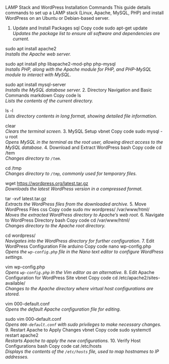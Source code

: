 LAMP Stack and WordPress Installation Commands
This guide details commands to set up a LAMP stack (Linux, Apache, MySQL, PHP) and install WordPress on an Ubuntu or Debian-based server.

1. Update and Install Packages
sql
Copy code
sudo apt-get update  
*Updates the package list to ensure all software and dependencies are current.*

sudo apt install apache2  
*Installs the Apache web server.*

sudo apt install php libapache2-mod-php php-mysql  
*Installs PHP, along with the Apache module for PHP, and PHP-MySQL module to interact with MySQL.*

sudo apt install mysql-server  
*Installs the MySQL database server.*
2. Directory Navigation and Basic Commands
markdown
Copy code
ls  
*Lists the contents of the current directory.*

ls -l  
*Lists directory contents in long format, showing detailed file information.*

clear  
*Clears the terminal screen.*
3. MySQL Setup
vbnet
Copy code
sudo mysql -u root  
*Opens MySQL in the terminal as the root user, allowing direct access to the MySQL database.*
4. Download and Extract WordPress
bash
Copy code
cd /tem  
*Changes directory to `/tem`.*

cd /tmp  
*Changes directory to `/tmp`, commonly used for temporary files.*

wget https://wordpress.org/latest.tar.gz  
*Downloads the latest WordPress version in a compressed format.*

tar -xvf latest.tar.gz  
*Extracts the WordPress files from the downloaded archive.*
5. Move WordPress Files
css
Copy code
sudo mv wordpress/ /var/www/html/  
*Moves the extracted WordPress directory to Apache’s web root.*
6. Navigate to WordPress Directory
bash
Copy code
cd /var/www/html/  
*Changes directory to the Apache root directory.*

cd wordpress/  
*Navigates into the WordPress directory for further configuration.*
7. Edit WordPress Configuration File
arduino
Copy code
nano wp-config.php  
*Opens the `wp-config.php` file in the Nano text editor to configure WordPress settings.*

vim wp-config.php  
*Opens `wp-config.php` in the Vim editor as an alternative.*
8. Edit Apache Configuration for WordPress Site
vbnet
Copy code
cd /etc/apache2/sites-available/  
*Changes to the Apache directory where virtual host configurations are stored.*

vim 000-default.conf  
*Opens the default Apache configuration file for editing.*

sudo vim 000-default.conf  
*Opens `000-default.conf` with sudo privileges to make necessary changes.*
9. Restart Apache to Apply Changes
vbnet
Copy code
sudo systemctl restart apache2  
*Restarts Apache to apply the new configurations.*
10. Verify Host Configurations
bash
Copy code
cat /etc/hosts  
*Displays the contents of the `/etc/hosts` file, used to map hostnames to IP addresses.*
